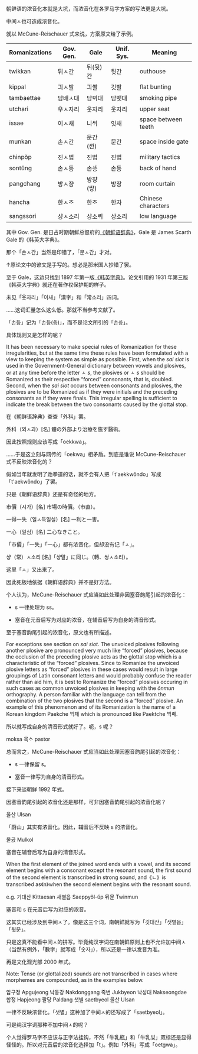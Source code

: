 朝鲜语的浓音化本就是大坑，而浓音化在各罗马字方案的写法更是大坑。

中间ㅅ也可造成浓音化。

就以 McCune-Reischauer 式来说，方案原文给了示例。

|Romanizations|Gov. Gen.|Gale|Unif. Sys.|Meaning|
|-|-|-|-|-|
|twikkan|뒤ㅅ간|뒤(뒷)간|뒷간|outhouse|
|kippal|긔ㅅ발|긔ᄲᅡᆯ|깃발|flat bunting|
|tambaettae|담배ㅅ대|담ᄇᆡ대|담뱃대|smoking pipe|
|utchari|우ㅅ자리|웃자리|웃자리|upper seat|
|issae|이ㅅ새|니ᄊᆡ|잇새|space between teeth|
|munkan|손ㅅ간|문간(ᄭᅡᆫ)|문간|space inside gate|
|chinpŏp|진ㅅ법|진법|진법|military tactics|
|sontŭng|손ㅅ등|손ᄯᅳᆼ|손등|back of hand|
|pangchang|방ㅅ쟝|방쟝(ᄶᅣᆼ)|방장|room curtain|
|hancha|한ㅅᄌᆞ|한ᄌᆞ|한자|Chinese characters|
|sangssori|샹ㅅ소리|샹소ᄅᆡ|상소리|low language|

其中 Gov. Gen. 是日占时期朝鲜总督府的[《朝鲜语辞典》](https://dl.ndl.go.jp/info:ndljp/pid/1761833)，Gale 是 James Scarth Gale 的《韩英大字典》。

那个「손ㅅ간」当然是印错了，「문ㅅ간」才对。

↑原论文中的谚文是手写的。想必是那米国人抄错了罢。

至于 Gale，这边只找到 1897 年第一版[《韩英字典》](https://archive.org/details/KoreanEnglishDictionary)。论文引用的 1931 年第三版《韩英大字典》就还在著作权保护期的样子。

未见「웃자리」「이새」「漢字」和「常소리」四词。

……这词汇量怎么这么低。那就不当参考文献了。

「손등」记为「손등(ᄯᅳᆼ)」，而不是论文所引的「손ᄯᅳᆼ」。

具体规则又是怎样的呢？

It has been necessary to make special rules of Romanization for these irregularities, but at the same time these rules have been formulated with a view to keeping the system as simple as possible. First, when the *sai siot* is used in the Government-General dictionary between vowels and plosives, or at any time before the letter ㅅ *s*, the plosives or ㅅ *s* should be Romanized as their respective “forced” consonants, that is, doubled. Second, when the *sai siot* occurs between consonants and plosives, the plosives are to be Romanized as if they were initials and the preceding consonants as if they were finals. This irregular spelling is sufficient to indicate the break between the two consonants caused by the glottal stop.

在《朝鲜语辞典》查查「外科」罢。

外科（외ㅅ과）[名] 體の外部より治療を施す醫術。

因此按照规则应该写成「oekkwa」。

……于是这立刻与网传的「oekwa」相矛盾。到底是谁说 McCune-Reischauer 式不反映浓音化的？

假如当年就发明了跆拳道的话，就不会有人把「t'aekkwŏndo」写成「t'aekwŏndo」了罢。

只是《朝鲜语辞典》还是有奇怪的地方。

市價（시가）[名] 市場の時價。（市直）。

一得一失（일ㅅ득일실）[名] 一利と一害。

一心（일심）[名] 二心なきこと。

「市價」「一失」「一心」都有浓音化，但却没有记「ㅅ」。

샹（常）ㅅ소리 [名]「샹말」に同じ。（轉、쌍ㅅ소리）。

这里「ㅅ」又出来了。

因此死板地依据《朝鲜语辞典》并不是好方法。

个人认为，McCune-Reischauer 式应当如此处理非因塞音韵尾引起的浓音化：

- s 一律处理为 ss。

- 塞音在元音后写为对应的浓音，在辅音后写为自身的清音形式。

至于塞音韵尾引起的浓音化，原文也有所描述。

For exceptions see section on *sai siot*. The unvoiced plosives following another plosive are pronounced very much like “forced” plosives, because the occlusion of the preceding plosive acts as the glottal stop which is a characteristic of the “forced” plosives. Since to Romanize the unvoiced plosive letters as “forced” plosives in these cases would result in large groupings of Latin consonant letters and would probably confuse the reader rather than aid him, it is best to Romanize the “forced” plosives occuring in such cases as common unvoiced plosives in keeping with the *ŏnmun* orthography. A person familiar with the language can tell from the combination of the two plosives that the second is a “forced” plosive. An example of this phenomenon and of its Romanization is the name of a Korean kingdom Paekche ᄇᆡᆨ제 which is pronounced like Paektche ᄇᆡᆨᄶᅦ.

所以就写成自身的清音形式就好了。呃，s 呢？

moksa 목ᄉᆞ pastor

总而言之，McCune-Reischauer 式应当如此处理因塞音韵尾引起的浓音化：

- s 一律保留 s。

- 塞音一律写为自身的清音形式。

接下来谈朝鲜 1992 年式。

因塞音韵尾引起的浓音化还是那样，可非因塞音韵尾引起的浓音化呢？

울산 Ulsan

「蔚山」其实有浓音化。因此，辅音后不反映 s 的浓音化。

물곬 Mulkol

塞音在辅音后写为自身的清音形式。

When the first element of the joined word ends with a vowel, and its second element begins with a consonant except the resonant sound, the first sound of the second element is transcribed in strong sound, and《ㄴ》is transcribed as《n》when the second element begins with the resonant sound.

e.g. 기대산 Kittaesan 새별읍 Saeppyŏl-ŭp 뒤문 Twinmun

塞音和 s 在元音后写为对应的浓音。

这其实已经涉及到中间ㅅ了。像是这三个词，南朝鲜就写为「깃대산」「샛별읍」「뒷문」。

只是这真不能看中间ㅅ的拼写。毕竟纯汉字词在南朝鲜原则上也不允许加中间ㅅ（当然有例外，「數字」就写成「숫자」），所以还是一律以发音为准。

再是文化观光部 2000 年式。

Note: Tense (or glottalized) sounds are not transcribed in cases where morphemes are compounded, as in the examples below.

압구정 Apgujeong 낙동강 Nakdonggang 죽변 Jukbyeon 낙성대 Nakseongdae 합정 Hapjeong 팔당 Paldang 샛별 saetbyeol 울산 Ulsan

一律不反映浓音化。「샛별」这种加了中间ㅅ的还写成了「saetbyeol」。

可是纯汉字词那种不加中间ㅅ的呢？

个人觉得罗马字不应该与正字法挂钩，不然「牛乳甁」和「牛乳빛」双标还是显得怪怪的。所以对元音后的浓音化选择加「t」。例如「外科」写成「oetgwa」。
